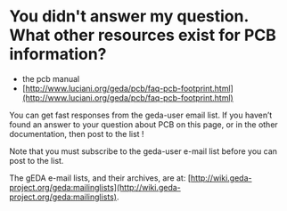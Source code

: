 # You didn't answer my question. What other resources exist for PCB information?

- the pcb manual
- [http://www.luciani.org/geda/pcb/faq-pcb-footprint.html](http://www.luciani.org/geda/pcb/faq-pcb-footprint.html)

You can get fast responses from the geda-user email list.
If you haven’t found an answer to your question about PCB on this page,
or in the other documentation, then post to the list !

Note that you must subscribe to the geda-user e-mail list before you can
post to the list.

The gEDA e-mail lists, and their archives, are at:
[http://wiki.geda-project.org/geda:mailinglists](http://wiki.geda-project.org/geda:mailinglists).
